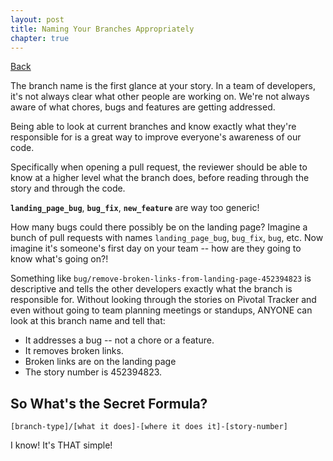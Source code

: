 ```yaml
---
layout: post
title: Naming Your Branches Appropriately
chapter: true
---
```

<a href='/steps-for-better-pull-request/'>Back</a>

The branch name is the first glance at your story. In a team of developers, it's not always clear what other people are working on.  We're not always aware of what chores, bugs and features are getting addressed.

Being able to look at current branches and know exactly what they're responsible for is a great way to improve everyone's awareness of our code.

Specifically when opening a pull request, the reviewer should be able to know at a higher level what the branch does, before reading through the story and through the code.

<strong>`landing_page_bug`</strong>, <strong>`bug_fix`</strong>, <strong>`new_feature`</strong> are way too generic!

How many bugs could there possibly be on the landing page?  Imagine a bunch of pull requests with names `landing_page_bug`, `bug_fix`, `bug`, etc.  Now imagine it's someone's first day on your team -- how are they going to know what's going on?!

Something like `bug/remove-broken-links-from-landing-page-452394823` is descriptive and tells the other developers exactly what the branch is responsible for. Without looking through the stories on Pivotal Tracker and even without going to team planning meetings or standups, ANYONE can look at this branch name and tell that:

- It addresses a bug -- not a chore or a feature.
- It removes broken links.
- Broken links are on the landing page
- The story number is 452394823.

So What's the Secret Formula?
----

`[branch-type]/[what it does]-[where it does it]-[story-number]`

I know!  It's THAT simple!

